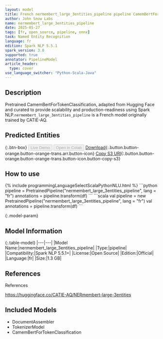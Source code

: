 ```yaml
---
layout: model
title: French nermembert_large_3entities_pipeline pipeline CamemBertForTokenClassification from CATIE-AQ
author: John Snow Labs
name: nermembert_large_3entities_pipeline
date: 2025-05-27
tags: [fr, open_source, pipeline, onnx]
task: Named Entity Recognition
language: fr
edition: Spark NLP 5.5.1
spark_version: 3.0
supported: true
annotator: PipelineModel
article_header:
  type: cover
use_language_switcher: "Python-Scala-Java"
---
```


## Description

Pretrained CamemBertForTokenClassification, adapted from Hugging Face and curated to provide scalability and production-readiness using Spark NLP.`nermembert_large_3entities_pipeline` is a French model originally trained by CATIE-AQ.

## Predicted Entities



{:.btn-box}
<button class="button button-orange" disabled>Live Demo</button>
<button class="button button-orange" disabled>Open in Colab</button>
[Download](https://s3.amazonaws.com/auxdata.johnsnowlabs.com/public/models/nermembert_large_3entities_pipeline_fr_5.5.1_3.0_1748370482518.zip){:.button.button-orange.button-orange-trans.arr.button-icon}
[Copy S3 URI](s3://auxdata.johnsnowlabs.com/public/models/nermembert_large_3entities_pipeline_fr_5.5.1_3.0_1748370482518.zip){:.button.button-orange.button-orange-trans.button-icon.button-copy-s3}

## How to use



<div class="tabs-box" markdown="1">
{% include programmingLanguageSelectScalaPythonNLU.html %}
```python
pipeline = PretrainedPipeline("nermembert_large_3entities_pipeline", lang = "fr")
annotations =  pipeline.transform(df)
```
```scala
val pipeline = new PretrainedPipeline("nermembert_large_3entities_pipeline", lang = "fr")
val annotations = pipeline.transform(df)
```
</div>

{:.model-param}
## Model Information

{:.table-model}
|---|---|
|Model Name:|nermembert_large_3entities_pipeline|
|Type:|pipeline|
|Compatibility:|Spark NLP 5.5.1+|
|License:|Open Source|
|Edition:|Official|
|Language:|fr|
|Size:|1.3 GB|

## References

References

https://huggingface.co/CATIE-AQ/NERmembert-large-3entities

## Included Models

- DocumentAssembler
- TokenizerModel
- CamemBertForTokenClassification